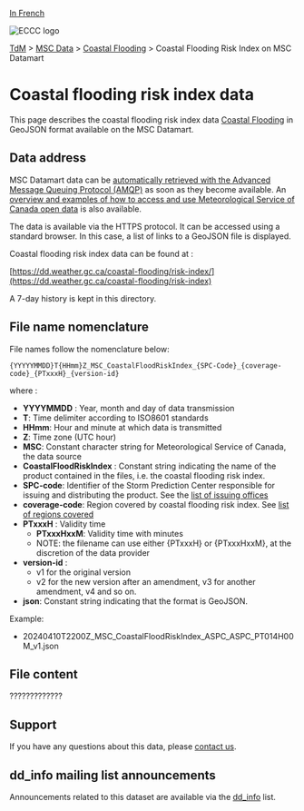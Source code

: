 [In French](readme_coastal-flooding-risk-index-datamart_fr.md)

![ECCC logo](../../img_eccc-logo.png)

[TdM](../../readme_en.md) > [MSC Data](../readme_en.md) > [Coastal Flooding](readme_coastal-flooding_en.md) > Coastal Flooding Risk Index on MSC Datamart

# Coastal flooding risk index data 

This page describes the coastal flooding risk index data [Coastal Flooding](readme_coastal-flooding_en.md) in GeoJSON format available on the MSC Datamart.

## Data address 

MSC Datamart data can be [automatically retrieved with the Advanced Message Queuing Protocol (AMQP)](../.../msc-datamart/amqp_en.md) as soon as they become available. An [overview and examples of how to access and use Meteorological Service of Canada open data](../../usage/readme_en.md) is also available.

The data is available via the HTTPS protocol. It can be accessed using a standard browser. In this case, a list of links to a GeoJSON file is displayed.

Coastal flooding risk index data can be found at :

[https://dd.weather.gc.ca/coastal-flooding/risk-index/](https://dd.weather.gc.ca/coastal-flooding/risk-index)

A 7-day history is kept in this directory.

## File name nomenclature 

File names follow the nomenclature below:

`{YYYYYMMDD}T{HHmm}Z_MSC_CoastalFloodRiskIndex_{SPC-Code}_{coverage-code}_{PTxxxH}_{version-id}`

where :

* __YYYYMMDD__ : Year, month and day of data transmission
* __T__: Time delimiter according to ISO8601 standards
* __HHmm__: Hour and minute at which data is transmitted
* __Z__: Time zone (UTC hour)
* __MSC__: Constant character string for Meteorological Service of Canada, the data source
* __CoastalFloodRiskIndex__ : Constant string indicating the name of the product contained in the files, i.e. the coastal flooding risk index.
* __SPC-code__: Identifier of the Storm Prediction Center responsible for issuing and distributing the product. See the [list of issuing offices](https://eccc-msc.github.io/open-data/msc-data/alerts/readme_alerts-datamart_en/#notes)
* __coverage-code__: Region covered by coastal flooding risk index. See [list of regions covered](https://eccc-msc.github.io/open-data/msc-data/alerts/readme_alerts-datamart_en/#notes)
* __PTxxxH__ : Validity time 
     * __PTxxxHxxM__: Validity time with minutes 
     * NOTE: the filename can use either {PTxxxH} or {PTxxxHxxM}, at the discretion of the data provider
* __version-id__ : 
     * v1 for the original version
     * v2 for the new version after an amendment, v3 for another amendment, v4 and so on.
* __json__: Constant string indicating that the format is GeoJSON.

Example:

* 20240410T2200Z_MSC_CoastalFloodRiskIndex_ASPC_ASPC_PT014H00M_v1.json

## File content

?????????????

## Support

If you have any questions about this data, please [contact us](https://weather.gc.ca/mainmenu/contact_us_f.html).

## dd_info mailing list announcements 

Announcements related to this dataset are available via the [dd_info](https://comm.collab.science.gc.ca/mailman3/postorius/lists/dd_info/) list.
